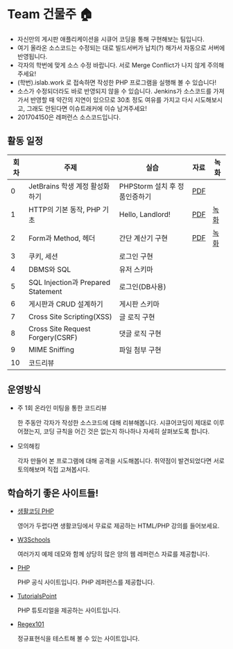 # Team 건물주 :house: 
* 자신만의 게시판 애플리케이션을 시큐어 코딩을 통해 구현해보는 팀입니다.
* 여기 올라온 소스코드는 수정되는 대로 빌드서버가 납치(?) 해가서 자동으로 서버에 반영됩니다.
* 각자의 학번에 맞게 소스 수정 바랍니다. 서로 Merge Conflict가 나지 않게 주의해주세요!
* (학번).islab.work 로 접속하면 작성한 PHP 프로그램을 실행해 볼 수 있습니다!
* 소스가 수정되더라도 바로 반영되지 않을 수 있습니다. Jenkins가 소스코드를 가져가서 반영할 때 약간의 지연이 있으므로 30초 정도 여유를 가지고 다시 시도해보시고, 그래도 안된다면 이슈트래커에 이슈 남겨주세요!
* 201704150은 레퍼런스 소스코드입니다.

## 활동 일정
회차|주제|실습|자료|녹화
-----|---|--|---|---
0|JetBrains 학생 계정 활성화하기|PHPStorm 설치 후 정품인증하기|[PDF](https://github.com/0x00000FF/argos-landlord/blob/main/week0/week0.pdf)
1|HTTP의 기본 동작, PHP 기초|Hello, Landlord!|[PDF](https://github.com/0x00000FF/argos-landlord/blob/main/week1/week1.pdf)|[녹화](https://youtu.be/SHD4IgTQqUo)
2|Form과 Method, 헤더|간단 계산기 구현|[PDF](https://github.com/0x00000FF/argos-landlord/blob/main/week2/week2.pdf)|[녹화](https://youtu.be/ljDfdmf6pjE)
3|쿠키, 세션|로그인 구현
4|DBMS와 SQL|유저 스키마
5|SQL Injection과 Prepared Statement|로그인(DB사용)
6|게시판과 CRUD 설계하기|게시판 스키마
7|Cross Site Scripting(XSS)|글 로직 구현
8|Cross Site Request Forgery(CSRF)|댓글 로직 구현
9|MIME Sniffing|파일 첨부 구현
10|코드리뷰|

## 운영방식
* 주 1회 온라인 미팅을 통한 코드리뷰

  한 주동안 각자가 작성한 소스코드에 대해 리뷰해봅니다. 시큐어코딩이 제대로 이루어졌는지, 코딩 규칙을 어긴 것은 없는지 하나하나 자세히 살펴보도록 합니다.
  
* 모의해킹

  각자 만들어 본 프로그램에 대해 공격을 시도해봅니다. 취약점이 발견되었다면 서로 토의해보며 직접 고쳐봅시다.
  
## 학습하기 좋은 사이트들!
* [생활코딩 PHP](https://opentutorials.org/index.php/course/62)
  
  영어가 두렵다면 생활코딩에서 무료로 제공하는 HTML/PHP 강의를 들어보세요.
  
* [W3Schools](https://www.w3schools.com/)
  
  여러가지 예제 데모와 함께 상당히 많은 양의 웹 레퍼런스 자료를 제공합니다.
  
* [PHP](https://php.net)

  PHP 공식 사이트입니다. PHP 레퍼런스를 제공합니다.
  
* [TutorialsPoint](https://www.tutorialspoint.com/php/index.htm)

  PHP 튜토리얼을 제공하는 사이트입니다.
  
* [Regex101](https://regex101.com)

  정규표현식을 테스트해 볼 수 있는 사이트입니다.
